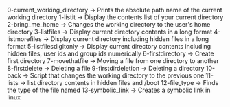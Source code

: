 0-current_working_directory ->  Prints the absolute path name of the current working directory
1-listit -> Display the contents list of your current directory
2-bring_me_home -> Changes the working directory to the user's home directory
3-listfiles -> Display current directory contents in a long format
4-listmorefiles -> Display current directory including hidden files in a long format
5-listfilesdigitonly -> Display current directory contents including hidden files, user  ids and group ids numerically
6-firstdirectory -> Create first directory
7-movethatfile -> Moving a file from one directory to another
8-firstdelete -> Deleting a file
9-firstdirdeletion -> Deleting a directory
10-back -> Script that changes the working directory to the previous one
11-lists -> list directory contents in hidden files and /boot
12-file_type -> Finds the type of the file named
13-symbolic_link -> Creates a symbolic link in linux


